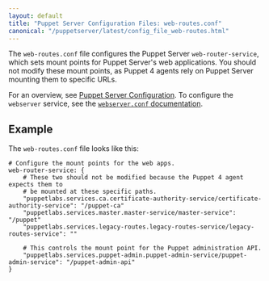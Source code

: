 ```yaml
---
layout: default
title: "Puppet Server Configuration Files: web-routes.conf"
canonical: "/puppetserver/latest/config_file_web-routes.html"
---
```


The `web-routes.conf` file configures the Puppet Server `web-router-service`, which sets mount points for Puppet Server's web applications. You should not modify these mount points, as Puppet 4 agents rely on Puppet Server mounting them to specific URLs.

For an overview, see [Puppet Server Configuration](./configuration.markdown). To configure the `webserver` service, see the [`webserver.conf` documentation](./config_file_webserver.markdown).

## Example

The `web-routes.conf` file looks like this:

~~~
# Configure the mount points for the web apps.
web-router-service: {
    # These two should not be modified because the Puppet 4 agent expects them to
    # be mounted at these specific paths.
    "puppetlabs.services.ca.certificate-authority-service/certificate-authority-service": "/puppet-ca"
    "puppetlabs.services.master.master-service/master-service": "/puppet"
    "puppetlabs.services.legacy-routes.legacy-routes-service/legacy-routes-service": ""

    # This controls the mount point for the Puppet administration API.
    "puppetlabs.services.puppet-admin.puppet-admin-service/puppet-admin-service": "/puppet-admin-api"
}
~~~
